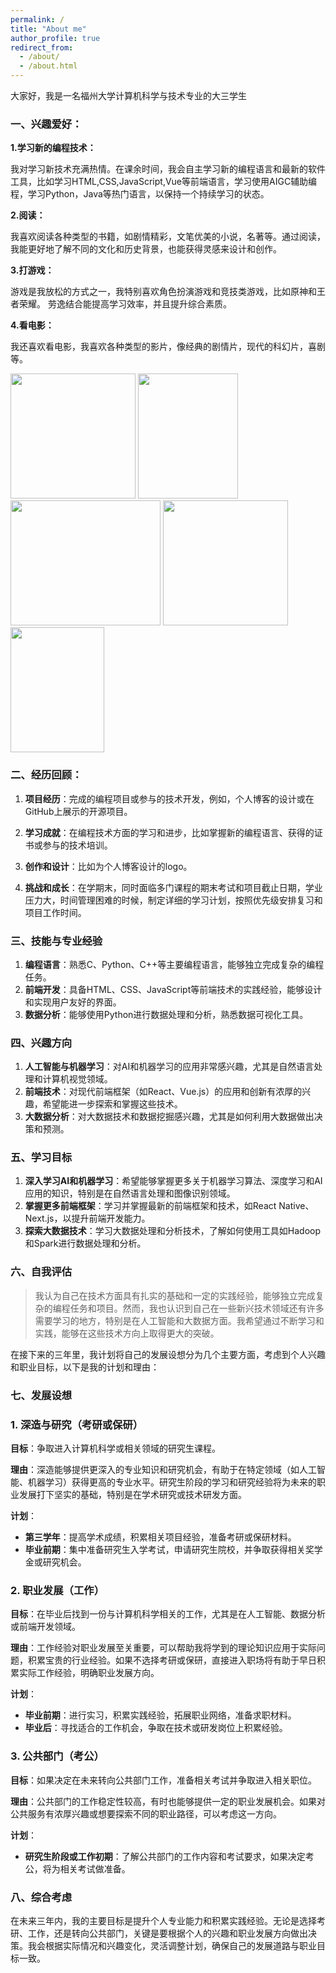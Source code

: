 ```yaml
---
permalink: /
title: "About me"
author_profile: true
redirect_from: 
  - /about/
  - /about.html
---
```


大家好，我是一名福州大学计算机科学与技术专业的大三学生

### 一、兴趣爱好：
**1.学习新的编程技术：**

我对学习新技术充满热情。在课余时间，我会自主学习新的编程语言和最新的软件工具，比如学习HTML,CSS,JavaScript,Vue等前端语言，学习使用AIGC辅助编程，学习Python，Java等热门语言，以保持一个持续学习的状态。

**2.阅读：**

我喜欢阅读各种类型的书籍，如剧情精彩，文笔优美的小说，名著等。通过阅读，我能更好地了解不同的文化和历史背景，也能获得灵感来设计和创作。

**3.打游戏：**

游戏是我放松的方式之一，我特别喜欢角色扮演游戏和竞技类游戏，比如原神和王者荣耀。
劳逸结合能提高学习效率，并且提升综合素质。

**4.看电影：**

我还喜欢看电影，我喜欢各种类型的影片，像经典的剧情片，现代的科幻片，喜剧等。

<div > 
<img src="https://gd-hbimg.huaban.com/522dcb65b200156c9d9ab2c94ea7e6661d69127b5304f-DAdY5O"   width="200px" height="200px" >
<img src="https://gd-hbimg.huaban.com/f69930849c2dece2f2e652b8f784d723b6bcadb3acc6-6PkhS6"  width="160px" height="200px" >
<img src="https://gd-hbimg.huaban.com/f2d010bbbda549de4998c7d00f192be848c73e2963aa6-4Gxv71"  width="240px" height="200px" >
<img src="https://gd-hbimg.huaban.com/7ba2e223b90d51f16e140deeee49c05b93bfc269ac21-cUuKNg_fw480webp"  width="200px" height="200px" >  
<img src="https://gd-hbimg.huaban.com/2db160e3ed72ac9070dacbd56c32ab4d5506390a482f-G5EVtk_fw480webp"  width="150px" height="200px" >
</div>

### 二、经历回顾：
1. **项目经历**：完成的编程项目或参与的技术开发，例如，个人博客的设计或在GitHub上展示的开源项目。

2. **学习成就**：在编程技术方面的学习和进步，比如掌握新的编程语言、获得的证书或参与的技术培训。

3. **创作和设计**：比如为个人博客设计的logo。

4. **挑战和成长**：在学期末，同时面临多门课程的期末考试和项目截止日期，学业压力大，时间管理困难的时候，制定详细的学习计划，按照优先级安排复习和项目工作时间。

### 三、技能与专业经验

1. **编程语言**：熟悉C、Python、C++等主要编程语言，能够独立完成复杂的编程任务。
2. **前端开发**：具备HTML、CSS、JavaScript等前端技术的实践经验，能够设计和实现用户友好的界面。
3. **数据分析**：能够使用Python进行数据处理和分析，熟悉数据可视化工具。

### 四、兴趣方向

1. **人工智能与机器学习**：对AI和机器学习的应用非常感兴趣，尤其是自然语言处理和计算机视觉领域。
2. **前端技术**：对现代前端框架（如React、Vue.js）的应用和创新有浓厚的兴趣，希望能进一步探索和掌握这些技术。
3. **大数据分析**：对大数据技术和数据挖掘感兴趣，尤其是如何利用大数据做出决策和预测。

### 五、学习目标

1. **深入学习AI和机器学习**：希望能够掌握更多关于机器学习算法、深度学习和AI应用的知识，特别是在自然语言处理和图像识别领域。
2. **掌握更多前端框架**：学习并掌握最新的前端框架和技术，如React Native、Next.js，以提升前端开发能力。
3. **探索大数据技术**：学习大数据处理和分析技术，了解如何使用工具如Hadoop和Spark进行数据处理和分析。

### 六、自我评估

>我认为自己在技术方面具有扎实的基础和一定的实践经验，能够独立完成复杂的编程任务和项目。然而，我也认识到自己在一些新兴技术领域还有许多需要学习的地方，特别是在人工智能和大数据方面。我希望通过不断学习和实践，能够在这些技术方向上取得更大的突破。

在接下来的三年里，我计划将自己的发展设想分为几个主要方面，考虑到个人兴趣和职业目标，以下是我的计划和理由：

### 七、发展设想
### 1. **深造与研究（考研或保研）**

**目标**：争取进入计算机科学或相关领域的研究生课程。

**理由**：深造能够提供更深入的专业知识和研究机会，有助于在特定领域（如人工智能、机器学习）获得更高的专业水平。研究生阶段的学习和研究经验将为未来的职业发展打下坚实的基础，特别是在学术研究或技术研发方面。

**计划**：
- **第三学年**：提高学术成绩，积累相关项目经验，准备考研或保研材料。
- **毕业前期**：集中准备研究生入学考试，申请研究生院校，并争取获得相关奖学金或研究机会。

### 2. **职业发展（工作）**

**目标**：在毕业后找到一份与计算机科学相关的工作，尤其是在人工智能、数据分析或前端开发领域。

**理由**：工作经验对职业发展至关重要，可以帮助我将学到的理论知识应用于实际问题，积累宝贵的行业经验。如果不选择考研或保研，直接进入职场将有助于早日积累实际工作经验，明确职业发展方向。

**计划**：
- **毕业前期**：进行实习，积累实践经验，拓展职业网络，准备求职材料。
- **毕业后**：寻找适合的工作机会，争取在技术或研发岗位上积累经验。

### 3. **公共部门（考公）**

**目标**：如果决定在未来转向公共部门工作，准备相关考试并争取进入相关职位。

**理由**：公共部门的工作稳定性较高，有时也能够提供一定的职业发展机会。如果对公共服务有浓厚兴趣或想要探索不同的职业路径，可以考虑这一方向。

**计划**：
- **研究生阶段或工作初期**：了解公共部门的工作内容和考试要求，如果决定考公，将为相关考试做准备。

### 八、综合考虑

在未来三年内，我的主要目标是提升个人专业能力和积累实践经验。无论是选择考研、工作，还是转向公共部门，关键是要根据个人的兴趣和职业发展方向做出决策。我会根据实际情况和兴趣变化，灵活调整计划，确保自己的发展道路与职业目标一致。
